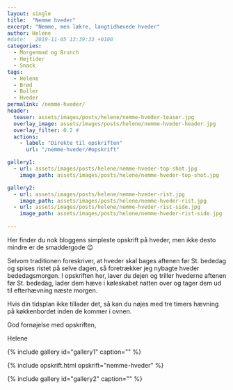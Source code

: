 ```yaml
---
layout: single
title:  "Nemme hveder"
excerpt: "Nemme, men lækre, langtidhævede hveder"
author: Helene
#date:   2019-11-05 13:39:33 +0100
categories:  
  - Morgenmad og Brunch 
  - Højtider
  - Snack 
tags: 
  - Helene
  - Brød
  - Boller
  - Hveder
permalink: /nemme-hveder/
header:
  teaser: assets/images/posts/helene/nemme-hveder-teaser.jpg
  overlay_image: assets/images/posts/helene/nemme-hveder-header.jpg
  overlay_filter: 0.2 # 
  actions:
    - label: "Direkte til opskriften"
      url: "/nemme-hveder/#opskrift"

gallery1:
  - url: assets/images/posts/helene/nemme-hveder-top-shot.jpg
    image_path: assets/images/posts/helene/nemme-hveder-top-shot.jpg

gallery2:
  - url: assets/images/posts/helene/nemme-hveder-rist.jpg
    image_path: assets/images/posts/helene/nemme-hveder-rist.jpg
  - url: assets/images/posts/helene/nemme-hveder-rist-side.jpg
    image_path: assets/images/posts/helene/nemme-hveder-rist-side.jpg
    
---
```

Her finder du nok bloggens simpleste opskrift på hveder, men ikke desto mindre er de smaddergode :wink:

Selvom traditionen foreskriver, at hveder skal bages aftenen før St. bededag og spises ristet på selve dagen, så foretrækker jeg nybagte hveder bededagsmorgen. I opskriften her, laver du dejen og triller hvederne aftenen før St. bededag, lader dem hæve i køleskabet natten over og tager dem ud til efterhævning næste morgen.

Hvis din tidsplan ikke tillader det, så kan du nøjes med tre timers hævning på køkkenbordet inden de kommer i ovnen.

God fornøjelse med opskriften,

Helene

{% include gallery id="gallery1"  caption="" %}

{% include opskrift.html opskrift="nemme-hveder" %}

{% include gallery id="gallery2"  caption="" %}